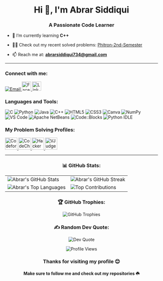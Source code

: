 <h1 align="center">Hi 👋, I'm Abrar Siddiqui</h1>
<h3 align="center">A Passionate Code Learner</h3>

- 🌱 I’m currently learning **C++**

- 👨‍💻 Check out my recent solved problems: [Phitron-2nd-Semester](https://github.com/Abraralvi2002/Phitron-2nd-Semester)

- 📫 Reach me at: **abrarsiddiqui734@gmail.com**

---

<h3 align="left">Connect with me:</h3>
<p align="left">
  <a href="mailto:abrarsiddiqui734@gmail.com">
    <img src="https://img.shields.io/badge/Email-D14836?logo=gmail&logoColor=white" alt="Email"/>
  </a>
  <a href="https://www.facebook.com/abrarsiddiquialvi/" target="_blank">
    <img src="https://encrypted-tbn0.gstatic.com/images?q=tbn:ANd9GcTtfbcYeYgf0wQJ-LSPm3CPbyB7T1p0f5bnaA&s" alt="Facebook" width="30" height="30" />
  </a>
  <a href="https://www.linkedin.com/in/md-abrar-siddiqui-a933691b0/" target="_blank">
    <img src="https://i.ibb.co/6HK3VN7/Linked-In-icon-svg.png" alt="LinkedIn" width="30" height="30" />
  </a>
</p>

<h3 align="left">Languages and Tools:</h3>
<p align="left">
  <img src="https://img.shields.io/badge/c-%2300599C.svg?style=for-the-badge&logo=c&logoColor=white" alt="C"/>
  <img src="https://img.shields.io/badge/python-3670A0?style=for-the-badge&logo=python&logoColor=ffdd54" alt="Python"/>
  <img src="https://img.shields.io/badge/java-%23ED8B00.svg?style=for-the-badge&logo=openjdk&logoColor=white" alt="Java"/>
  <img src="https://img.shields.io/badge/C++-00599C?style=for-the-badge&logo=c%2B%2B&logoColor=white" alt="C++"/>
  <img src="https://img.shields.io/badge/HTML5-E34F26?style=for-the-badge&logo=html5&logoColor=white" alt="HTML5"/>
  <img src="https://img.shields.io/badge/CSS3-1572B6?style=for-the-badge&logo=css3&logoColor=white" alt="CSS3"/>
  <img src="https://img.shields.io/badge/Canva-%2300C4CC.svg?style=for-the-badge&logo=Canva&logoColor=white" alt="Canva"/>
  <img src="https://img.shields.io/badge/numpy-%23013243.svg?style=for-the-badge&logo=numpy&logoColor=white" alt="NumPy"/>
  <img src="https://img.shields.io/badge/VS%20Code-007ACC?style=for-the-badge&logo=visual-studio-code&logoColor=white" alt="VS Code"/>
  <img src="https://img.shields.io/badge/Apache%20NetBeans-1B6AC6?style=for-the-badge&logo=apache-netbeans-ide&logoColor=white" alt="Apache NetBeans"/>
  <img src="https://img.shields.io/badge/Code::Blocks-3B3B3B?style=for-the-badge&logo=code-blocks&logoColor=white" alt="Code::Blocks"/>
  <img src="https://img.shields.io/badge/Python%20IDLE-FFE873?style=for-the-badge&logo=python&logoColor=black" alt="Python IDLE"/>
</p>

<h3 align="left">My Problem Solving Profiles:</h3>
<p align="left">
  <a href="https://codeforces.com/profile/Abraralvi2002" target="_blank">
    <img src="https://play-lh.googleusercontent.com/zaldniLc2XTBhNlCDR4hcD5bcRYHZ56_lO0yA2Qu-cADShy1_HDWrICSvv0EPTX79WY=w240-h480-rw" alt="Codeforces" width="40" height="40"/>
  </a>
  <a href="https://www.codechef.com/users/abrar_alvi" target="_blank">
    <img src="https://images.crunchbase.com/image/upload/c_pad,f_auto,q_auto:eco,dpr_1/zruiknbedz8yqafxbazb" alt="CodeChef" width="40" height="40"/>
  </a>
  <a href="https://www.hackerrank.com/profile/abrarsiddiqui734" target="_blank">
    <img src="https://encrypted-tbn0.gstatic.com/images?q=tbn:ANd9GcRmrrdjSfdAQujIopqqLDRjrtyT9SMd24aZuQ&s" alt="HackerRank" width="40" height="40"/>
  </a>
  <a href="https://vjudge.net/user/Abrar_alvi" target="_blank">
    <img src="https://vjudge.net/static/bundle/11b24ab2156955d8f3fa.ico" alt="VJudge" width="40" height="40"/>
  </a>
</p>

---

<h3 align="center">📊 GitHub Stats:</h3>

<p align="center">
  <table>
    <tr>
      <td>
        <img src="https://github-readme-stats.vercel.app/api?username=Abraralvi2002&theme=tokyonight&hide_border=false&include_all_commits=false&count_private=false" alt="Abrar's GitHub Stats" />
      </td>
      <td>
        <img src="https://nirzak-streak-stats.vercel.app/?user=Abraralvi2002&theme=tokyonight&hide_border=false" alt="Abrar's GitHub Streak" />
      </td>
    </tr>
    <tr>
      <td>
        <img src="https://github-readme-stats.vercel.app/api/top-langs/?username=Abraralvi2002&theme=tokyonight&hide_border=false&include_all_commits=false&count_private=false" alt="Abrar's Top Languages" />
      </td>
      <td>
        <img src="https://github-contributor-stats.vercel.app/api?username=Abraralvi2002&limit=5&theme=tokyonight&combine_all_yearly_contributions=true" alt="Top Contributions" />
      </td>
    </tr>
  </table>
</p>

<h3 align="center">🏆 GitHub Trophies:</h3>
<p align="center">
  <img src="https://github-profile-trophy.vercel.app/?username=Abraralvi2002&theme=radical&no-frame=false&no-bg=true&margin-w=4" alt="GitHub Trophies"/>
</p>

<h3 align="center">✍️ Random Dev Quote:</h3>
<p align="center">
  <img src="https://quotes-github-readme.vercel.app/api?type=horizontal&theme=radical" alt="Dev Quote"/>
</p>

<p align="center">
  <img src="https://komarev.com/ghpvc/?username=Abraralvi2002&color=blue&style=flat-square" alt="Profile Views"/>
</p>

<h3 align="center">Thanks for visiting my profile 😊</h3>
<h4 align="center">Make sure to follow me and check out my repositories ☘️</h4>
